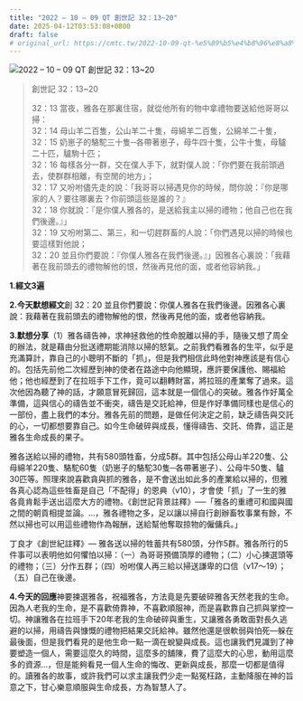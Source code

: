 ```yaml
---
title: "2022 – 10 – 09 QT 創世記 32：13~20"
date: 2025-04-12T03:53:08+0800
draft: false
# original_url: https://cmtc.tw/2022-10-09-qt-%e5%89%b5%e4%b8%96%e8%a8%98-32%ef%bc%9a1320
---
```


![2022 – 10 – 09 QT 創世記 32：13\~20](/images/qt.jpg  "2022 – 10 – 09 QT 創世記 32：13\~20")

> 創世記 32：13\~20
>
> 32：13 當夜，雅各在那裏住宿，就從他所有的物中拿禮物要送給他哥哥以掃：  
> 32：14 母山羊二百隻，公山羊二十隻，母綿羊二百隻，公綿羊二十隻，  
> 32：15 奶崽子的駱駝三十隻─各帶著崽子，母牛四十隻，公牛十隻，母驢二十匹，驢駒十匹；  
> 32：16 每樣各分一群，交在僕人手下，就對僕人說：「你們要在我前頭過去，使群群相離，有空閒的地方」；  
> 32：17 又吩咐儘先走的說：「我哥哥以掃遇見你的時候，問你說：『你是哪家的人？要往哪裏去？你前頭這些是誰的？』  
> 32：18 你就說：『是你僕人雅各的，是送給我主以掃的禮物；他自己也在我們後邊。』」  
> 32：19 又吩咐第二、第三，和一切趕群畜的人說：「你們遇見以掃的時候也要這樣對他說；  
> 32：20 並且你們要說：『你僕人雅各在我們後邊。』」因雅各心裏說：「我藉著在我前頭去的禮物解他的恨，然後再見他的面，或者他容納我。」

**1.經文3遍**

**2.今天默想經文**創 32：20 並且你們要說：你僕人雅各在我們後邊。因雅各心裏說：我藉著在我前頭去的禮物解他的恨，然後再見他的面，或者他容納我。

**3.默想分享**（1）雅各禱告神，求神拯救他的性命脫離以掃的手，隨後又想了周全的辦法，就是藉由分批送禮期能消除以掃的怒氣。之前我們看雅各的生平，似乎是充滿算計，靠自己的小聰明不斷的「抓」，但是我們相信此時他對神應該是有信心的。包括先前他二次經歷到神的使者在路途中向他顯現，應許要保護他、賜福給他；他也經歷到了在拉班手下工作，竟可以翻轉財富，將拉班的產業奪了過來。這次他因為聽了神的話，才願意冒死歸回，這本就是一個信心的突破。雅各作好萬全準備，這與信心的禱告並不衝突，禱告是交託給神，但是作好準備同樣也是信心的一部份，盡上我們的本分。雅各先前的問題，是做任何決定之前，缺乏禱告與交託的心，一切都想要靠自己。如今生命破碎與成長，懂得禱告、交託、倚靠，這正是雅各生命成長的果子。

雅各送給以掃的禮物，共有580頭牲畜，分成5群。其中包括公母山羊220隻、公母綿羊220隻、駱駝60隻（奶崽子的駱駝30隻─各帶著崽子）、公母牛50隻、驢30匹等。照理來說喜歡貪與抓的雅各，是不會送出如此多的產業給以掃的，但雅各真心認為這些牲畜是自己「不配得」的恩典（v10），才會使「抓」了一生的雅各竟肯鬆手送出這麼大方的禮物。《創世記背景註釋》──「雅各的重禮可和國與國之間的朝貢相提並論。…，雅各禮物之多，足以讓以掃自行創辦畜牧事業有餘，不然以掃也可以用這些禮物作為報酬，送給幫他奪取掠物的僱傭兵。」

丁良才《創世紀註釋》— 雅各送以掃的牲蓄共有580頭，分作5群。雅各所行的5件事可以表明他如何懼怕以掃：（一）為哥哥預備頂厚的禮物；（二）小心揀選頭等的禮物；（三）分作五群；（四）吩咐僕人再三給以掃送謙卑的口信（v17～19）；（五）自己在後邊。

**4.今天的回應**神要揀選雅各，祝福雅各，方法竟是先要破碎雅各天然老我的生命。因為人老我的生命，是不喜歡倚靠神，不喜歡順服神，而是喜歡靠自己抓與掌控一切。神讓雅各在拉班手下20年老我的生命破碎與重生，又讓雅各勇敢面對長久逃避的以掃，用禱告與慷慨的禮物把結果交託給神。雖然他還是很軟弱與怕死—躲在最後面，但是我們看見的是他生命一點一滴在蛻變與成長。這也讓我們見識到了神要塑造一個人，需要這麼久的時間，這麼多的舖陳，費了這麼大的心思，動用這麼多的資源…，但是能夠看見一個人生命的悔改、更新與成長，那麼一切都是值得的。讀雅各的故事，或許我們可以求主讓我們少走一點冤枉路，主動降服在神的旨意之下，甘心樂意順服與生命成長，方為智慧人了。